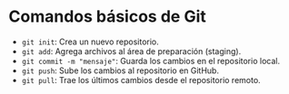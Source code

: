 # Comandos básicos de Git
- `git init`: Crea un nuevo repositorio.
- `git add`: Agrega archivos al área de preparación (staging).
- `git commit -m "mensaje"`: Guarda los cambios en el repositorio
local.
- `git push`: Sube los cambios al repositorio en GitHub.
- `git pull`: Trae los últimos cambios desde el repositorio remoto.
